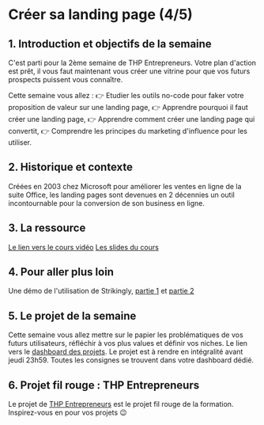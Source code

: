 # Créer sa landing page (4/5)

## 1. Introduction et objectifs de la semaine

C'est parti pour la 2ème semaine de THP Entrepreneurs. 
Votre plan d'action est prêt, il vous faut maintenant vous créer une vitrine pour que vos futurs prospects puissent vous connaître. 

Cette semaine vous allez :
👉 Etudier les outils no-code pour faker votre proposition de valeur sur une landing page,
👉 Apprendre pourquoi il faut créer une landing page,
👉 Apprendre comment créer une landing page qui convertit,
👉 Comprendre les principes du marketing d'influence pour les utiliser.

## 2. Historique et contexte
Créées en 2003 chez Microsoft pour améliorer les ventes en ligne de la suite Office, les landing pages sont devenues en 2 décennies un outil incontournable pour la conversion de son business en ligne.

## 3. La ressource
[Le lien vers le cours vidéo](https://youtu.be/4gq5XZXJra4)
[Les slides du cours](https://docs.google.com/presentation/d/1R6veuyGGM4eqKB1YUo1JlXVxC88uppCc8JyCeVRa_ao/edit#slide=id.p)


## 4. Pour aller plus loin
Une démo de l'utilisation de Strikingly, [partie 1](https://www.loom.com/share/d557d025564448e5b58fc9b2e20cbfc2) et [partie 2](https://www.loom.com/share/eeef541051e046538b7fb4e7cc76a820)


## 5. Le projet de la semaine
Cette semaine vous allez mettre sur le papier les problématiques de vos futurs utilisateurs, réfléchir à vos plus values et définir vos niches.
Le lien vers le [dashboard des projets](https://thp-entrepreneurs.notion.site/PROMO-2-e8bef48d6ad546d1928b32934c4cdfb4).
Le projet est à rendre en intégralité avant jeudi 23h59.
Toutes les consignes se trouvent dans votre dashboard dédié.


## 6. Projet fil rouge : THP Entrepreneurs
Le projet de [THP Entrepreneurs](https://thp-entrepreneurs.notion.site/THP-Entrepreneurs-524cdaa6743742278c3e52067dc3b513) est le projet fil rouge de la formation. 
Inspirez-vous en pour vos projets 😉